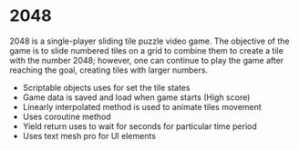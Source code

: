 # 2048
 
2048 is a single-player sliding tile puzzle video game. The objective of the game is to slide numbered tiles on a grid to combine them to create a tile with the number 2048; however, one can continue to play the game after reaching the goal, creating tiles with larger numbers.

- Scriptable objects uses for set the tile states
- Game data is saved and load when game starts (High score)
- Linearly interpolated method is used to animate tiles movement
- Uses coroutine method
- Yield return uses to wait for seconds for particular time period
- Uses text mesh pro for UI elements
